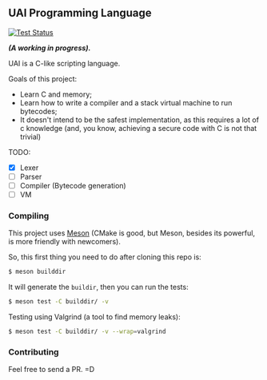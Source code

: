## UAI Programming Language

[![Test Status](https://github.com/KennedyTedesco/uai-lang/workflows/main/badge.svg)](https://github.com/KennedyTedesco/uai-lang/actions)

**_(A working in progress)._**

UAI is a C-like scripting language.

Goals of this project: 

- Learn C and memory;
- Learn how to write a compiler and a stack virtual machine to run bytecodes;
- It doesn't intend to be the safest implementation, as this requires a lot of c knowledge (and, you know, achieving a secure code with C is not that trivial)

TODO:

- [x] Lexer
- [ ] Parser
- [ ] Compiler (Bytecode generation)
- [ ] VM

### Compiling

This project uses [Meson](https://mesonbuild.com/Quick-guide.html) (CMake is good, but Meson, besides its powerful, is more friendly with newcomers).

So, this first thing you need to do after cloning this repo is:

```bash
$ meson builddir
```

It will generate the `buildir`, then you can run the tests:

```bash
$ meson test -C builddir/ -v 
```

Testing using Valgrind (a tool to find memory leaks):

```bash
$ meson test -C builddir/ -v --wrap=valgrind
```

### Contributing

Feel free to send a PR. =D
